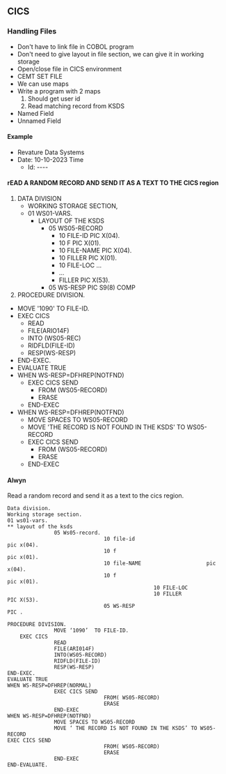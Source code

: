 ## CICS
### Handling Files
- Don't have to link file in COBOL program
- Don't need to give layout in file section, we can give it in working storage
- Open/close file in CICS environment
- CEMT SET FILE
- We can use maps
- Write a program with 2 maps
    1. Should get user id
    2. Read matching record from KSDS
- Named Field
- Unnamed Field

#### Example
- Revature Data Systems
- Date: 10-10-2023                  Time
    - Id: ----
#### rEAD A RANDOM RECORD AND SEND IT AS A TEXT TO THE CICS region
1. DATA DIVISION
    - WORKING STORAGE SECTION,
    - 01 WS01-VARS.
        - LAYOUT OF THE KSDS
            - 05 WS05-RECORD
                - 10 FILE-ID PIC X(04).
                - 10 F       PIC X(01).
                - 10 FILE-NAME PIC X(04).
                - 10 FILLER    PIC X(01).
                - 10 FILE-LOC ...
                - ...
                - FILLER       PIC X(53).
            - 05 WS-RESP       PIC S9(8) COMP
2. PROCEDURE DIVISION.
- MOVE '1090' TO FILE-ID.
- EXEC CICS
    - READ
    - FILE(ARIO14F)
    - INTO (WS05-REC)
    - RIDFLD(FILE-ID)
    - RESP(WS-RESP)
- END-EXEC.
- EVALUATE TRUE
- WHEN WS-RESP=DFHREP(NOTFND)
    - EXEC CICS SEND
        - FROM (WS05-RECORD)
        - ERASE
    - END-EXEC
- WHEN WS-RESP=DFHREP(NOTFND)
    - MOVE SPACES TO WS05-RECORD
    - MOVE 'THE RECORD IS NOT FOUND IN THE KSDS' TO WS05-RECORD
    - EXEC CICS SEND
        - FROM (WS05-RECORD)
        - ERASE
    - END-EXEC

#### Alwyn
Read a random record and send it as a text to the cics region.
 
```
Data division.
Working storage section.
01 ws01-vars.
** layout of the ksds
               05 Ws05-record.
                               10 file-id                              pic x(04).
                               10 f                                        pic x(01).
                               10 file-NAME                     pic x(04).
                               10 f                                        pic x(01).
                                               10 FILE-LOC
                                               10 FILLER                             PIC X(53).
                               05 WS-RESP                                        PIC .
 
PROCEDURE DIVISION.
               MOVE ‘1090’  TO FILE-ID. 
    EXEC CICS
               READ
               FILE(ARI014F)
               INTO(WS05-RECORD)
               RIDFLD(FILE-ID)
               RESP(WS-RESP)
END-EXEC.
EVALUATE TRUE
WHEN WS-RESP=DFHREP(NORMAL)
               EXEC CICS SEND
                               FROM( WS05-RECORD)
                               ERASE
               END-EXEC
WHEN WS-RESP=DFHREP(NOTFND)
               MOVE SPACES TO WS05-RECORD
               MOVE ‘ THE RECORD IS NOT FOUND IN THE KSDS’ TO WS05-RECORD
EXEC CICS SEND
                               FROM( WS05-RECORD)
                               ERASE
               END-EXEC
END-EVALUATE.
```